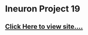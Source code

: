 # Ineuron Project 19


## [Click Here to view site....](https://pankaj-kb.github.io/Ineuron-Project-19/)
